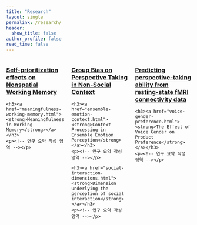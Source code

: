 ```yaml
---
title: "Research"
layout: single
permalink: /research/
header:
  show_title: false
author_profile: false
read_time: false
---
```


<div style="display: flex; justify-content: space-between; gap: 20px;">
  <!-- First Column -->
  <div style="flex: 1;">
    <h3><a href="self-prioritization.html"><strong>Self-prioritization effects on Nonspatial Working Memory</strong></a></h3>
    <p><!-- 연구 요약 작성 영역 --></p>

    <h3><a href="meaningfulness-working-memory.html"><strong>Meaningfulness in Working Memory</strong></a></h3>
    <p><!-- 연구 요약 작성 영역 --></p>
  </div>

  <!-- Second Column -->
  <div style="flex: 1;">
    <h3><a href="group-bias.html"><strong>Group Bias on Perspective Taking in Non-Social Context</strong></a></h3>
    <p><!-- 연구 요약 작성 영역 --></p>

    <h3><a href="ensemble-emotion-context.html"><strong>Context Processing in Ensemble Emotion Perception</strong></a></h3>
    <p><!-- 연구 요약 작성 영역 --></p>

    <h3><a href="social-interaction-dimensions.html"><strong>Dimension underlying the perception of social interaction</strong></a></h3>
    <p><!-- 연구 요약 작성 영역 --></p>
  </div>

  <!-- Third Column -->
  <div style="flex: 1;">
    <h3><a href="perspective-fmri.html"><strong>Predicting perspective-taking ability from resting-state fMRI connectivity data</strong></a></h3>
    <p><!-- 연구 요약 작성 영역 --></p>

    <h3><a href="voice-gender-preference.html"><strong>The Effect of Voice Gender on Product Preference</strong></a></h3>
    <p><!-- 연구 요약 작성 영역 --></p>
  </div>
</div>


